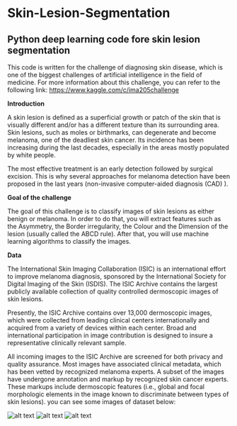 # Skin-Lesion-Segmentation
## Python deep learning code fore skin lesion segmentation 

This code is written for the challenge of diagnosing skin disease, which is one of the biggest challenges of artificial intelligence in the field of medicine. For more information about this challenge, you can refer to the following link: https://www.kaggle.com/c/ima205challenge



**Introduction**

A skin lesion is defined as a superficial growth or patch of the skin that is visually different and/or has a different texture than its surrounding area. Skin lesions, such as moles or birthmarks, can degenerate and become melanoma, one of the deadliest skin cancer. Its incidence has been increasing during the last decades, especially in the areas mostly populated by white people.

The most effective treatment is an early detection followed by surgical excision. This is why several approaches for melanoma detection have been proposed in the last years (non-invasive computer-aided diagnosis (CAD) ).

**Goal of the challenge**

The goal of this challenge is to classify images of skin lesions as either benign or melanoma. In order to do that, you will extract features such as the Asymmetry, the Border irregularity, the Colour and the Dimension of the lesion (usually called the ABCD rule). After that, you will use machine learning algorithms to classify the images.

**Data**

The International Skin Imaging Collaboration (ISIC) is an international effort to improve melanoma diagnosis, sponsored by the International Society for Digital Imaging of the Skin (ISDIS). The ISIC Archive contains the largest publicly available collection of quality controlled dermoscopic images of skin lesions.

Presently, the ISIC Archive contains over 13,000 dermoscopic images, which were collected from leading clinical centers internationally and acquired from a variety of devices within each center. Broad and international participation in image contribution is designed to insure a representative clinically relevant sample.

All incoming images to the ISIC Archive are screened for both privacy and quality assurance. Most images have associated clinical metadata, which has been vetted by recognized melanoma experts. A subset of the images have undergone annotation and markup by recognized skin cancer experts. These markups include dermoscopic features (i.e., global and focal morphologic elements in the image known to discriminate between types of skin lesions). you can see some images of dataset below:


![alt text](https://storage.googleapis.com/kagglesdsdata/datasets%2F236015%2F502106%2Ftestx%2Fimgx1.jpg?GoogleAccessId=databundle-worker-v2@kaggle-161607.iam.gserviceaccount.com&Expires=1600270663&Signature=Eo9lQhIe3tUG0nkasvPdc6WMNAsD7rzDB8Y4axX2nvAMiDafudrREh1i0VVyNEIN%2BPSvngPa7DzcjHgfFYlD3s2h11FZLG0szRXR9FMAWwzeLiCgmF24ZBTv0E2UhfxkszxckeebJzfCrquIa6NCQW%2BA8jnEAwdiqSp24WWJxa3qoMO6413iVTRv9d6LDOx9m7szxEFMPcgh%2FWN%2BAoFMz%2Bdi0Shw6wiu%2B1ft4V41E9OGZl6F7V6VWZqVpmhQrimDVipCi2PaTR%2Bo%2BzUbyMh9aUQV8usJNZ4hKa3nQshwI2xjJiBwTcrUfkyzYNjvNPcE5W4cyynO3K7hnSdDW7pOqQ%3D%3D)
![alt text](https://storage.googleapis.com/kagglesdsdata/datasets%2F236015%2F502106%2Ftestx%2Fimgx11.jpg?GoogleAccessId=databundle-worker-v2@kaggle-161607.iam.gserviceaccount.com&Expires=1600270663&Signature=UmMsRxyGGKIZySu6tzlLUqf%2FYogYhlX8ACkV%2FxuboIJ54t0gKELYy2YPEDOq4vvhwSUdS2Za0U2zOZahbzp%2BpwxV%2BTuucRyaoS5Q%2F3iWOAqYl6DWu6Nh9K3nCmi%2FGfHG8dcxNmo9kihkeDOc6SDCKiMOkkPjyJ01mitQnFw1GEZkWcp2AnyjTS9QEJXoeBXRqOdR7OGeDzIUXQxbiof0%2BmATatT9WyDAvO6pm8szhVwqqIX1hB%2FMiTAQ6Vt0PoLec5HMNISblFT8PoSIKdQOacQe%2BhQLO%2F7Gz%2BcQMXKJlp04HFUVLalNLrgdUFO4vJz%2BQPDjU3IKxEX44hReYJrnxQ%3D%3D)
![alt text](https://storage.googleapis.com/kagglesdsdata/datasets%2F236015%2F502106%2Ftestx%2Fimgx116.jpg?GoogleAccessId=databundle-worker-v2@kaggle-161607.iam.gserviceaccount.com&Expires=1600270663&Signature=A6cYmJp7tkUSzqmDyhC9h5p3DkDCjd2EbnSph5t7sVPH0oP6dJ5BAYI0Q0fQaG5eKOKNIe8feHUNnVvGA1qPwvaseCeUVSVHmDazHnabMucXb7WJRXdqxHKRl8ROv2zLIfVznWPmxhSzqYXcHRPajSnL38O11zVnzhf1h%2Fc5kTk%2FIzVUNqqap1ybuc8q2FujRxA7%2B7QaIdjZ0SrKzomUO6BW4m5gkYNNgig1WURmB8%2BEeGNPPujIvrVT747kOCgPUfuiMswPXGB5H2ekkFIYHIvLz05o84DSRmU1P6iNpAwtRdh1DzixrKD72VbE3sKZyAyBSocQHleiHXxTM48Fbw%3D%3D)
